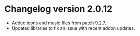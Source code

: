 # Changelog version 2.0.12

- Added icons and music files from patch 9.2.7.
- Updated libraries to fix an issue with recent addon updates.